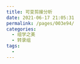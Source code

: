 ```yaml
---
title: 可变剪接分析
date: 2021-06-17 21:05:31
permalink: /pages/003e94/
categories:
  - 组学之美
  - 转录组
tags:
  - 
---
```

